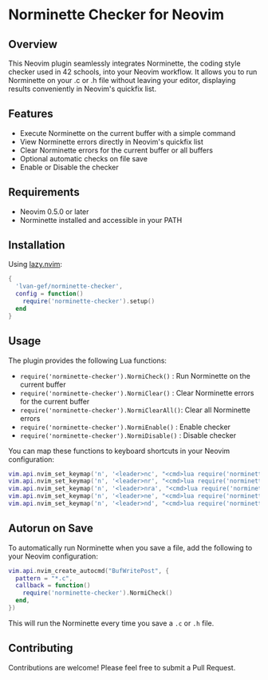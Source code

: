 # Norminette Checker for Neovim

## Overview

This Neovim plugin seamlessly integrates Norminette, the coding style checker used in 42 schools, into your Neovim workflow. It allows you to run Norminette on your .c or .h file without leaving your editor, displaying results conveniently in Neovim's quickfix list.

## Features

- Execute Norminette on the current buffer with a simple command
- View Norminette errors directly in Neovim's quickfix list
- Clear Norminette errors for the current buffer or all buffers
- Optional automatic checks on file save
- Enable or Disable the checker

## Requirements

- Neovim 0.5.0 or later
- Norminette installed and accessible in your PATH

## Installation

Using [lazy.nvim](https://github.com/folke/lazy.nvim):

```lua
{
  'lvan-gef/norminette-checker',
  config = function()
    require('norminette-checker').setup()
  end
}
```

## Usage

The plugin provides the following Lua functions:

- `require('norminette-checker').NormiCheck()`   : Run Norminette on the current buffer
- `require('norminette-checker').NormiClear()`   : Clear Norminette errors for the current buffer
- `require('norminette-checker').NormiClearAll()`: Clear all Norminette errors
- `require('norminette-checker').NormiEnable()`  : Enable checker
- `require('norminette-checker').NormiDisable()` : Disable checker

You can map these functions to keyboard shortcuts in your Neovim configuration:

```lua
vim.api.nvim_set_keymap('n', '<leader>nc', "<cmd>lua require('norminette-checker').NormiCheck()<CR>", { noremap = true, silent = true, desc = "[N]ormi [C]heck" }
vim.api.nvim_set_keymap('n', '<leader>nr', "<cmd>lua require('norminette-checker').NormiClear()<CR>", { noremap = true, silent = true, desc = "[N]ormi [R]emove" }
vim.api.nvim_set_keymap('n', '<leader>nra', "<cmd>lua require('norminette-checker').NormiClearAll()<CR>", { noremap = true, silent = true, desc = "[N]ormi [R]emove [A]ll" }
vim.api.nvim_set_keymap('n', '<leader>ne', "<cmd>lua require('norminette-checker').NormiEnable()<CR>", { noremap = true, silent = true, desc = "[N]ormi [E]nable" }
vim.api.nvim_set_keymap('n', '<leader>nd', "<cmd>lua require('norminette-checker').NormiDisable()<CR>", { noremap = true, silent = true, desc = "[N]ormi [D]isable" }
```

## Autorun on Save

To automatically run Norminette when you save a file, add the following to your Neovim configuration:

```lua
vim.api.nvim_create_autocmd("BufWritePost", {
  pattern = "*.c",
  callback = function()
    require('norminette-checker').NormiCheck()
  end,
})
```

This will run the Norminette every time you save a `.c` or `.h` file.

## Contributing

Contributions are welcome! Please feel free to submit a Pull Request.
